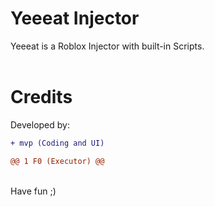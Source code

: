 # Yeeeat Injector

Yeeeat is a Roblox Injector with built-in Scripts. <br> <br>

# Credits

Developed by:
```diff 
+ mvp (Coding and UI)
```
```diff 
@@ 1 F0 (Executor) @@
```
<br>
Have fun ;)
